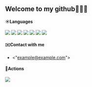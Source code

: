 



## Welcome to my github👏👏👏
#### ☀️Languages
![](https://img.shields.io/badge/Language-Java-red) ![](https://img.shields.io/badge/Language-Python-vermeil) ![](https://img.shields.io/badge/Language-html-blue) ![](https://img.shields.io/badge/Language-css-darkgreen) ![](https://img.shields.io/badge/Language-javascript-violet) ![](https://img.shields.io/badge/Language-Vue-brown) ![](https://img.shields.io/badge/Language-Linux-gold)

#### ✉️Contact with me
-  <"example@example.com">
#### 🏃Actions
<img src="https://github-readme-streak-stats.herokuapp.com/?user=chaizwj"></img>




  

